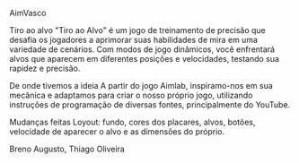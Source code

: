 AimVasco 


Tiro ao alvo 
"Tiro ao Alvo" é um jogo de treinamento de precisão que desafia os jogadores a aprimorar suas habilidades de mira em uma variedade de cenários. Com modos de jogo dinâmicos, você enfrentará alvos que aparecem em diferentes posições e velocidades, testando sua rapidez e precisão.

De onde tivemos a ideia
A partir do jogo Aimlab, inspiramo-nos em sua mecânica e adaptamos para criar o nosso próprio jogo, utilizando instruções de programação de diversas fontes, principalmente do YouTube.

Mudanças feitas
Loyout: fundo, cores dos placares, alvos, botões, velocidade de aparecer o alvo e as dimensões do próprio.

Breno Augusto, Thiago Oliveira
